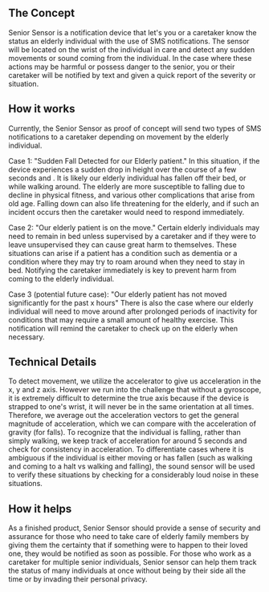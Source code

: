 ## The Concept
Senior Sensor is a notification device that let's you or a caretaker know the status an elderly individual with the use of SMS notifications. The sensor will be located on the wrist of the individual in care and detect any sudden movements or sound coming from the individual. In the case where these actions may be harmful or possess danger to the senior, you or their caretaker will be notified by text and given a quick report of the severity or situation. 

## How it works
Currently, the Senior Sensor as proof of concept will send two types of SMS notifications to a caretaker depending on movement by the elderly individual.

Case 1: "Sudden Fall Detected for our Elderly patient."
In this situation, if the device experiences a sudden drop in height over the course of a few seconds and . It is likely our elderly individual has fallen off their bed, or while walking around. The elderly are more susceptible to falling due to decline in physical fitness, and various other complications that arise from old age. Falling down can also life threatening for the elderly, and if such an incident occurs then the caretaker would need to respond immediately.

Case 2: "Our elderly patient is on the move."
Certain elderly individuals may need to remain in bed unless supervised by a caretaker and if they were to leave unsupervised they can cause great harm to themselves. These situations can arise if a patient has a condition such as dementia or a condition where they may try to roam around when they need to stay in bed. Notifying the caretaker immediately is key to prevent harm from coming to the elderly individual.

Case 3 (potential future case): "Our elderly patient has not moved significantly for the past x hours"
There is also the case where our elderly individual will need to move around after prolonged periods of inactivity for conditions that may require a small amount of healthy exercise. This notification will remind the caretaker to check up on the elderly when necessary.  

## Technical Details
To detect movement, we utilize the accelerator to give us acceleration in the x, y and z axis. However we run into the challenge that without a gyroscope, it is extremely difficult to determine the true axis because if the device is strapped to one's wrist, it will never be in the same orientation at all times. Therefore, we average out the acceleration vectors to get the general magnitude of acceleration, which we can compare with the acceleration of gravity (for falls). To recognize that the individual is falling, rather than simply walking, we keep track of acceleration for around 5 seconds and check for consistency in acceleration. To differentiate cases where it is ambiguous if the individual is either moving or has fallen (such as walking and coming to a halt vs walking and falling), the sound sensor will be used to verify these situations by checking for a considerably loud noise in these situations.

## How it helps
As a finished product, Senior Sensor should provide a sense of security and assurance for those who need to take care of elderly family members by giving them the certainty that if something were to happen to their loved one, they would be notified as soon as possible. For those who work as a caretaker for multiple senior individuals, Senior sensor can help them track the status of many individuals at once without being by their side all the time or by invading their personal privacy.
